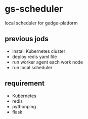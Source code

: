 # gs-scheduler 
 local scheduler for gedge-platform  

## previous jods
* Install Kubernetes cluster 
* deploy redis yaml file
* run worker agent each work node 
* run local scheduler 

## requirement 
* Kubernetes
* redis
* pythonping
* flask
  
